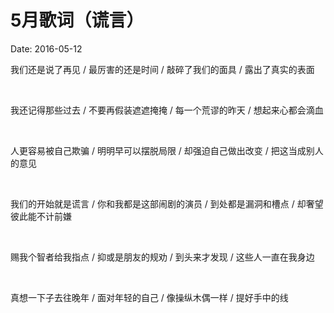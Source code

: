 # 5月歌词（谎言）

Date: 2016-05-12

我们还是说了再见 / 最厉害的还是时间 / 敲碎了我们的面具 / 露出了真实的表面

<br>

我还记得那些过去 / 不要再假装遮遮掩掩 / 每一个荒谬的昨天 / 想起来心都会滴血

<br>

人更容易被自己欺骗 / 明明早可以摆脱局限 / 却强迫自己做出改变 / 把这当成别人的意见

<br>

我们的开始就是谎言 / 你和我都是这部闹剧的演员 / 到处都是漏洞和槽点 / 却奢望彼此能不计前嫌

<br>

赐我个智者给我指点 / 抑或是朋友的规劝 / 到头来才发现 / 这些人一直在我身边

<br>

真想一下子去往晚年 / 面对年轻的自己 / 像操纵木偶一样 / 提好手中的线